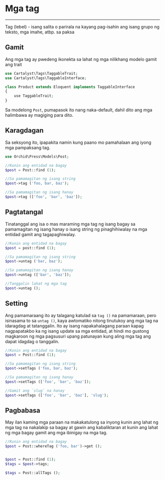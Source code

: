 # Mga tag
----------

Tag (lebel) - isang salita o parirala na kayang pag-isahin ang isang grupo ng teksto, mga imahe, atbp. sa paksa


## Gamit

Ang mga tag ay pwedeng ikonekta sa lahat ng mga nilikhang modelo gamit ang trait

```php
use Cartalyst\Tags\TaggableTrait;
use Cartalyst\Tags\TaggableInterface;

class Product extends Eloquent implements TaggableInterface
{
    use TaggableTrait;
}
```


Sa modelong `Post`, pumapasok ito nang naka-default, dahil dito ang mga halimbawa ay magiging para dito.

## Karagdagan

Sa seksyong ito, ipapakita namin kung paano mo pamahalaan ang iyong mga pampaksang tag.

```php
use Orchid\Press\Models\Post;

//Kunin ang entidad na bagay
$post = Post::find (1);

//Sa pamamagitan ng isang string
$post->tag ('foo, bar, baz');

//Sa pamamagitan ng isang hanay
$post->tag (['foo', 'bar', 'baz']);
```




## Pagtatangal

Tinatanggal ang isa o mas maraming mga tag ng isang bagay sa pamamagitan ng isang hanay o isang string ng pinaghihiwalay na mga entidad gamit ang tagapaghiwalay.

```php
//Kunin ang entidad na bagay
$post = post::find (1);

//Sa pamamagitan ng isang string
$post->untag ('bar, baz');

//Sa pamamagitan ng isang hanay
$post->untag (['bar', 'baz']);

//Tanggalin lahat ng mga tag
$post->untag ();
```



## Setting

Ang pamamaraang ito ay talagang katulad sa `tag ()` na pamamaraan, pero isinasama to sa `untag ()`, kaya awtomatiko nitong tinutukoy ang mga tag na idaragdag at tatanggalin. Ito ay isang napakahalagang paraan kapag nagpapatakbo ka ng isang update sa mga entidad, at hindi mo gustong magkaroon ng mga pagsusuri upang patunayan kung aling mga tag ang dapat idagdag o tanggalin.

```php
//Kunin ang entidad na bagay
$post = Post::find (1);

//Sa pamamagitan ng isang string
$post->setTags ('foo, bar, baz');

//Sa pamamagitan ng isang hanay
$post->setTags (['foo', 'bar', 'baz']);

//Gamit ang `slug` na hanay
$post->setTags (['foo', 'bar', 'baz'], 'slug');
```


## Pagbabasa

May ilan kaming mga paraan na makakatulong sa inyong kunin ang lahat ng mga tag na nakalakip sa bagay at gawin ang kabaliktaran at kunin ang lahat ng mga bagay gamit ang mga ibinigay na mga tag.

```php
//Kunin ang entidad na bagay
$post = Post::whereTag ('foo, bar')->get ();


$post = Post::find (1);
$tags = $post->tags;

$tags = Post::allTags ();
```
